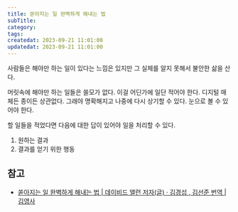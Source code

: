 ```yaml
---
title: 쏟아지는 일 완벽하게 해내는 법
subTitle:
category:
tags:
createdat: 2023-09-21 11:01:00
updatedat: 2023-09-21 11:01:00
---
```


사람들은 해야만 하는 일이 있다는 느낌은 있지만 그 실체를 알지 못해서 불안한 삶을
산다.  

머릿속에 해야만 하는 일들은 쓸모가 없다. 이걸 어딘가에 일단 적어야 한다. 디지털
매체든 종이든 상관없다. 그래야 명확해지고 나중에 다시 상기할 수 있다. 눈으로 볼
수 있어야 한다.  

할 일들을 적었다면 다음에 대한 답이 있어야 일을 처리할 수 있다.
1. 원하는 결과
2. 결과를 얻기 위한 행동

## 참고

- [쏟아지는 일 완벽하게 해내는 법 \| 데이비드 앨런 저자(글) · 김경섭 , 김선준 번역 \| 김영사](https://product.kyobobook.co.kr/detail/S000000597295)
